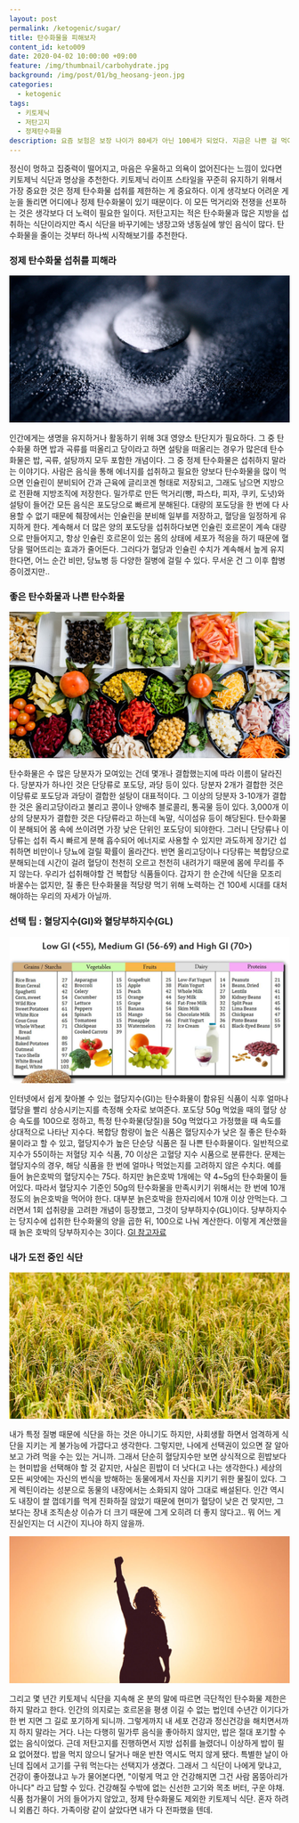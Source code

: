 ```yaml
---
layout: post
permalink: /ketogenic/sugar/
title: 탄수화물을 피해보자
content_id: keto009
date: 2020-04-02 10:00:00 +09:00
feature: /img/thumbnail/carbohydrate.jpg
background: /img/post/01/bg_heosang-jeon.jpg
categories:
  - ketogenic
tags:
  - 키토제닉
  - 저탄고지
  - 정제탄수화물
description: 요즘 보험은 보장 나이가 80세가 아닌 100세가 되었다. 지금은 나쁜 걸 먹어도 재생력이 좋아 잘 모르는걸테지만, 지금의 좋은 습관이 10년 후의 내 건강에 영향을 주겠지.
---
```


정신이 멍하고 집중력이 떨어지고, 마음은 우울하고 의욕이 없어진다는 느낌이 있다면 키토제닉 식단과 명상을 추천한다. 키토제닉 라이프 스타일을 꾸준히 유지하기 위해서 가장 중요한 것은 정제 탄수화물 섭취를 제한하는 게 중요하다. 이게 생각보다 어려운 게 눈을 돌리면 어디에나 정제 탄수화물이 있기 때문이다. 이 모든 먹거리와 전쟁을 선포하는 것은 생각보다 더 노력이 필요한 일이다. 저탄고지는 적은 탄수화물과 많은 지방을 섭취하는 식단이라지만 즉시 식단을 바꾸기에는 냉장고와 냉동실에 쌓인 음식이 많다. 탄수화물을 줄이는 것부터 하나씩 시작해보기를 추천한다. 

### 정제 탄수화물 섭취를 피해라

![설탕](/img/post/03/sugar.jpg)

인간에게는 생명을 유지하거나 활동하기 위해 3대 영양소 탄단지가 필요하다. 그 중 탄수화물 하면 밥과 곡류를 떠올리고 당이라고 하면 설탕을 떠올리는 경우가 많은데 탄수화물은 밥, 곡류, 설탕까지 모두 포함한 개념이다. 그 중 정제 탄수화물은 섭취하지 말라는 이야기다. 사람은 음식을 통해 에너지를 섭취하고 필요한 양보다 탄수화물을 많이 먹으면 인슐린이 분비되어 간과 근육에 글리코겐 형태로 저장되고, 그래도 남으면 지방으로 전환해 지방조직에 저장한다. 밀가루로 만든 먹거리(빵, 파스타, 피자, 쿠키, 도넛)와 설탕이 들어간 모든 음식은 포도당으로 빠르게 분해된다. 대량의 포도당을 한 번에 다 사용할 수 없기 때문에 췌장에서는 인슐린을 분비해 일부를 저장하고, 혈당을 일정하게 유지하게 한다. 계속해서 더 많은 양의 포도당을 섭취하다보면 인슐린 호르몬이 계속 대량으로 만들어지고, 항상 인슐린 호르몬이 있는 몸의 상태에 세포가 적응을 하기 때문에 혈당을 떨어뜨리는 효과가 줄어든다. 그러다가 혈당과 인슐린 수치가 계속해서 높게 유지한다면, 어느 순간 비만, 당뇨병 등 다양한 질병에 걸릴 수 있다. 무서운 건 그 이후 합병증이겠지만..

### 좋은 탄수화물과 나쁜 탄수화물

![구운야채](/img/post/03/vegetable.jpg)

탄수화물은 수 많은 당분자가 모여있는 건데 몇개나 결합했는지에 따라 이름이 달라진다. 당분자가 하나인 것은 단당류로 포도당, 과당 등이 있다. 당분자 2개가 결합한 것은 이당류로 포도당과 과당이 결합한 설탕이 대표적이다. 그 이상의 당분자 3-10개가 결합한 것은 올리고당이라고 불리고 콩이나 양배추 블로콜리, 통곡물 등이 있다. 3,000개 이상의 당분자가 결합한 것은 다당류라고 하는데 녹말, 식이섬유 등이 해당된다. 탄수화물이 분해되어 몸 속에 쓰이려면 가장 낮은 단위인 포도당이 되야한다. 그러니 단당류나 이당류는 섭취 즉시 빠르게 분해 흡수되어 에너지로 사용할 수 있지만 과도하게 장기간 섭취하면 비만이나 당뇨에 걸릴 확률이 올라간다. 반면 올리고당이나 다당류는 복합당으로 분해되는데 시간이 걸려 혈당이 천천히 오르고 천천히 내려가기 때문에 몸에 무리를 주지 않는다. 우리가 섭취해야할 건 복합당 식품들이다. 갑자기 한 순간에 식단을 모조리 바꿀수는 없지만, 질 좋은 탄수화물을 적당량 먹기 위해 노력하는 건 100세 시대를 대처해야하는 우리의 자세가 아닐까.

### 선택 팁 : 혈당지수(GI)와 혈당부하지수(GL)

![혈당지수](/img/post/03/glycemic-index.jpg)

인터넷에서 쉽게 찾아볼 수 있는 혈당지수(GI)는 탄수화물이 함유된 식품이 식후 얼마나 혈당을 빨리 상승시키는지를 측정해 숫자로 보여준다. 포도당 50g 먹었을 때의 혈당 상승 속도를 100으로 정하고, 특정 탄수화물(당질)을 50g 먹었다고 가정했을 때 속도를 상대적으로 나타난 지수다. 복합당 함량이 높은 식품은 혈당지수가 낮은 질 좋은 탄수화물이라고 할 수 있고, 혈당지수가 높은 단순당 식품은 질 나쁜 탄수화물이다. 일반적으로 지수가 55이하는 저혈당 지수 식품, 70 이상은 고혈당 지수 시품으로 분류한다. 문제는 혈당지수의 경우, 해당 식품을 한 번에 얼마나 먹었는지를 고려하지 않은 수치다. 예를 들어 늙은호박의 혈당지수는 75다. 하지만 늙은호박 1개에는 약 4~5g의 탄수화물이 들어있다. 따라서 혈당지수 기준인 50g의 탄수화물을 만족시키기 위해서는 한 번에 10개 정도의 늙은호박을 먹어야 한다. 대부분 늙은호박을 한자리에서 10개 이상 안먹는다. 그러면서 1회 섭취량을 고려한 개념이 등장했고, 그것이 당부하지수(GL)이다. 당부하지수는 당지수에 섭취한 탄수화물의 양을 곱한 뒤, 100으로 나눠 계산한다. 이렇게 계산했을 때 늙은 호박의 당부하지수는 3이다. [GI 참고자료](https://www.stylecraze.com/articles/glycemic-index-foods-list/)



### 내가 도전 중인 식단

![벼와 들판](/img/post/03/rice.jpg)

내가 특정 질병 때문에 식단을 하는 것은 아니기도 하지만, 사회생활 하면서 엄격하게 식단을 지키는 게 불가능에 가깝다고 생각한다. 그렇지만, 나에게 선택권이 있으면 잘 알아보고 가려 먹을 수는 있는 거니까. 그래서 단순히 혈당지수만 보면 상식적으로 흰밥보다는 현미밥을 선택해야 할 것 같지만, 사실은 흰밥이 더 낫다(고 나는 생각한다.) 세상의 모든 씨앗에는 자신의 번식을 방해하는 동물에게서 자신을 지키기 위한 물질이 있다. 그게 렉틴이라는 성분으로 동물의 내장에서는 소화되지 않아 그대로 배설된다. 인간 역시도 내장이 쌀 껍데기를 먹게 진화하질 않았기 때문에 현미가 혈당이 낮은 건 맞지만, 그보다는 장내 조직손상 이슈가 더 크기 때문에 그게 오히려 더 좋지 않다고.. 뭐 어느 게 진실인지는 더 시간이 지나야 하지 않을까. 

![의지](/img/post/03/effort.jpg)

그리고 몇 년간 키토제닉 식단을 지속해 온 분의 말에 따르면 극단적인 탄수화물 제한은 하지 말라고 한다. 인간의 의지로는 호르몬을 평생 이길 수 없는 법인데 수년간 이기다가 한 번 지면 그 길로 포기하게 되니까. 그렇게까지 내 세포 건강과 정신건강을 해치면서까지 하지 말라는 거다. 나는 다행히 밀가루 음식을 좋아하지 않지만, 밥은 절대 포기할 수 없는 음식이었다. 근데 저탄고지를 진행하면서 지방 섭취를 늘렸더니 이상하게 밥이 필요 없어졌다. 밥을 먹지 않으니 달거나 매운 반찬 역시도 먹지 않게 됐다. 특별한 날이 아닌데 집에서 고기를 구워 먹는다는 선택지가 생겼다. 그래서 그 식단이 나에게 맞냐고, 건강이 좋아졌냐고 누가 물어본다면, "이렇게 먹고 안 건강해지면 그건 사람 몸뚱아리가 아니다" 라고 답할 수 있다. 건강해질 수밖에 없는 신선한 고기와 목초 버터, 구운 야채. 식품 첨가물이 거의 들어가지 않았고, 정제 탄수화물도 제외한 키토제닉 식단. 혼자 하려니 외롭긴 하다. 가족이랑 같이 살았다면 내가 다 전파했을 텐데.


